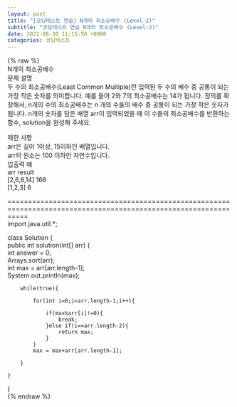 ```yaml
---  
layout: post  
title: "[코딩테스트 연습] N개의 최소공배수 (Level-2)"  
subtitle: "코딩테스트 연습 N개의 최소공배수 (Level-2)"  
date: 2022-08-30 11:15:50 +0900  
categories: 코딩테스트  
---  
```

{% raw %}  
N개의 최소공배수  
문제 설명  
두 수의 최소공배수(Least Common Multiple)란 입력된 두 수의 배수 중 공통이 되는 가장 작은 숫자를 의미합니다. 예를 들어 2와 7의 최소공배수는 14가 됩니다. 정의를 확장해서, n개의 수의 최소공배수는 n 개의 수들의 배수 중 공통이 되는 가장 작은 숫자가 됩니다. n개의 숫자를 담은 배열 arr이 입력되었을 때 이 수들의 최소공배수를 반환하는 함수, solution을 완성해 주세요.  
  
제한 사항  
arr은 길이 1이상, 15이하인 배열입니다.  
arr의 원소는 100 이하인 자연수입니다.  
입출력 예  
arr	result  
[2,6,8,14]	168  
[1,2,3]	6  
  
  
  
=================================================================================================================  
import java.util.*;  
  
class Solution {  
    public int solution(int[] arr) {  
        int answer = 0;  
        Arrays.sort(arr);  
        int max = arr[arr.length-1];  
        System.out.println(max);  
          
        while(true){  
              
            for(int i=0;i<arr.length-1;i++){  
                  
                if(max%arr[i]!=0){  
                    break;  
                }else if(i==arr.length-2){  
                    return max;  
                }  
            }  
            max = max+arr[arr.length-1];  
              
        }  
  
    }  
}  
{% endraw %}
